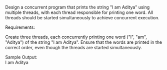 Design a concurrent program that prints the string "I am Aditya" using multiple threads, 
with each thread responsible for printing one word. 
All threads should be started simultaneously to achieve concurrent execution.

Requirements:

Create three threads, each concurrently printing one word ("I", "am", "Aditya") of the string "I am Aditya".
Ensure that the words are printed in the correct order, even though the threads are started simultaneously.

Sample Output:  
I
am
Aditya